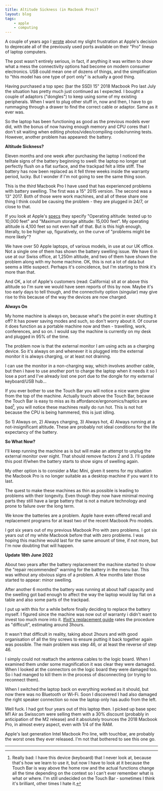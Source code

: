 ```yaml
---
title: Altitude Sickness (in Macbook Pros)?
layout: blog
tags:
    - apple
    - computing
---
```


A couple of years ago I <a href="/2016/11/12/apple_deprecated_all_my_stuff/">wrote</a> about my slight frustration at Apple's decision to deprecate all of the previously used ports available on their "Pro" lineup of laptop computers.

The post wasn't entirely serious, in fact, if anything it was written to show what a mess the connectivity options had become on modern consumer electronics. USB could mean one of dozens of things, and the simplification to "this model has one type of port only" is actually a good thing.

Having purchased a top spec (bar the SSD) 15" 2018 Macbook Pro last July the situation has pretty much just continued as I expected. I bought a couple of adaptors ("dongles") to keep using some of my existing peripherals. When I want to plug other stuff in, now and then, I have to go rummaging through a drawer to find the correct cable or adaptor. Same as it ever was.

So the laptop has been functioning as good as the previous models ever did, with the bonus of now having enough memory and CPU cores that I don't sit waiting when editing photos/video/compiling code/running tests. However, another problem has appeared: the battery.

**Altitude Sickness?**

Eleven months and one week after purchasing the laptop I noticed the telltale signs of the battery beginning to swell: the laptop no longer sat perfectly flush on a flat surface, and the trackpad felt a little stiff. The battery has now been replaced as it fell three weeks inside the warranty period, lucky. But I wonder if I'm not going to see the same thing soon.

This is the *third* Macbook Pro I have used that has experienced problems with battery swelling. The first was a 15" 2015 version. The second was a 13" 2017. Both of those were work machines, and all of these share one thing I think could be causing the problem - they are plugged in 24/7, or close to that.

If you look at Apple's <a href="https://www.apple.com/lae/macbook-pro/specs/">specs</a> they specify "Operating altitude: tested up to 10,000 feet" and "Maximum storage altitude: 15,000 feet". My operating altitude is 4,100 feet so not even half of that. But is this high enough, literally, to be higher up, figuratively, on the curve of "problems might be more likely"?

We have over 50 Apple laptops, of various models, in use at our UK office. Not a single one of them has shown the battery swelling issue. We have 6 in use at our Swiss office, at 1,250m altitude, and two of them have shown the problem along with my home machine. OK, this is not a lot of data but seems a little suspect. Perhaps it's coincidence, but I'm starting to think it's more than that.

And OK, a lot of Apple's customers (read: California) sit at or above this altitude so I'm sure we would have seen reports of this by now. Maybe it's too early days to tell though, and the connectivity option (singular) may give rise to this because of the way the devices are now charged.

**Always On**

My home machine is always on, because what's the point in ever shutting it off? It has power saving modes and such, so don't worry about it. Of course it does function as a portable machine now and then - travelling, work, conferences, and so on. I would say the machine is currently on my desk and plugged in 95% of the time.

The problem now is that the external monitor I am using acts as a charging device. So it's always on and whenever it is plugged into the external monitor it is always charging, or at least not draining.

I can use the monitor in a non-charging way, which involves another cable, but then i have to use another port to charge the laptop when it needs it so I lose a port and I've already lost one port due to the dongle for my external keyboard/USB hub...

If you ever bother to use the Touch Bar you will notice a nice warm glow from the top of the machine. Actually touch above the Touch Bar, because the Touch Bar is easy to miss as its affordance/ergonomics/haptics are bad[^1], you will notice these machines really do run hot. This is not hot because the CPU is being hammered, this is just idling.

So 1) Always on, 2) Always charging, 3) Always hot, 4) Always running at a not-insignificant altitude. These are probably not ideal conditions for the life expectancy of the battery.

**So What Now?**

I'll keep running the machine as is but will make an attempt to unplug the external monitor over night. That should remove factors 2 and 3. I'll update this post if/when the battery starts to show signs of swelling again.

My other option is to consider a Mac Mini, given it seems for my situation the Macbook Pro is no longer suitable as a desktop machine if you want it to last.

The quest to make these machines as thin as possible is leading to problems with their longevity. Even though they now have minimal moving parts they still have a large battery that is not a mature technology and prone to failure over the long term.

We know the batteries are a problem. Apple have even offered recall and replacement programs for at least two of the recent Macbook Pro models.

I got six years out of my previous Macbook Pro with zero problems. I got six years out of my white Macbook before that with zero problems. I was hoping this machine would last for the same amount of time, if not more, but I'm now doubting that will happen.

**Update 18th June 2022**

About two years after the battery replacement the machine started to show the "repair recommended" warning for the battery in the menu bar. This was without any obvious signs of a problem. A few months later those started to appear: minor swelling.

After another 6 months the battery was running at about half capacity and the swelling got bad enough to affect the way the laptop would lay flat on a table and also some parts of the trackpad.

I put up with this for a while before finally deciding to replace the battery myself. I figured since the machine was now out of warranty i didn't want to invest too much more into it. [Ifixit's replacement guide](https://www.ifixit.com/Guide/MacBook+Pro+15-Inch+Touch+Bar+2018+Battery+Replacement/122269) rates the procedure as "difficult", estimating around 3hours.

It wasn't that difficult in reality, taking about 2hours and with good organisation of all the tiny screws to ensure putting it back together again was possible. The main problem was step 46, or at least the reverse of step 46.

I simply could not reattach the antenna cables to the logic board. When I examined them under some magnification it was clear they were damaged. When I looked at the connectors on the logic board they were damaged too. So i had manged to kill them in the process of disconnecting (or trying to reconnect them).

When I switched the laptop back on everything worked as it should, but now there was no Bluetooth or Wi-Fi. Soon I discovered I had also damaged the right speaker connection so now the laptop only has audio from the left.

Well fuck. I had got four years out of this laptop then. I picked up base spec M1 Air as Swisscom were selling them with a 30% discount (probably in anticipation of the M2 release) and it absolutely trounces the 2018 Macbook Pro, in almost every aspect, even with 1/4 of the RAM.

Apple's last generation Intel Macbook Pro line, with touchbar, are probably the worst ones they ever released. I'm not that bothered to see this one go.

<hr />

[^1]: Really bad: I have this device (keyboard) that I never look at, because that's how we learn to use it, but now I have to look at it because the Touch Bar is way above the home row and the actual functions change all the time depending on the context so I can't ever remember what is what or where. I'm still undecided on the Touch Bar - sometimes I think it's brilliant, other times I hate it.
